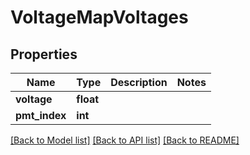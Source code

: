# VoltageMapVoltages

## Properties
Name | Type | Description | Notes
------------ | ------------- | ------------- | -------------
**voltage** | **float** |  | 
**pmt_index** | **int** |  | 

[[Back to Model list]](../README.md#documentation-for-models) [[Back to API list]](../README.md#documentation-for-api-endpoints) [[Back to README]](../README.md)


